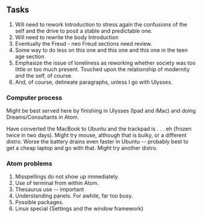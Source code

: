 ## Tasks

1. Will need to rework Introduction to stress again the confusions of the self and the drive to posit a stable and predictable one.
2. Will need to rewrite the body Introduction
3. Eventually the Freud - neo Freud sections need review.
4. Some way to do less on this one and this one and this one in the teen age section.
5. Emphasize the issue of loneliness as reworking whether society was too little or too much present. Touched upon the relationship of modernity and the self, of course.
5. And, of course, delineate paragraphs, unless I go with Ulysses.

### Computer process

Might be best served here by finishing in Ulysses (Ipad and iMac) and doing Dreams/Consultants in Atom.

Have converted the MacBook to Ubuntu and the trackpad is . . . eh (frozen twice in two days). Might try mouse, although that is bulky, or a different distro.
Worse the battery drains even faster in Ubuntu -- probably best to get a cheap laptop and go with that. Might try another distro.

### Atom problems

1. Misspellings do not show up immediately.
2. Use of terminal from within Atom.
3. Thesaurus use -- important
4. Understanding panels. For awhile, far too busy.
5. Possible packages.
6. Linux special {Settings and the window framework}
